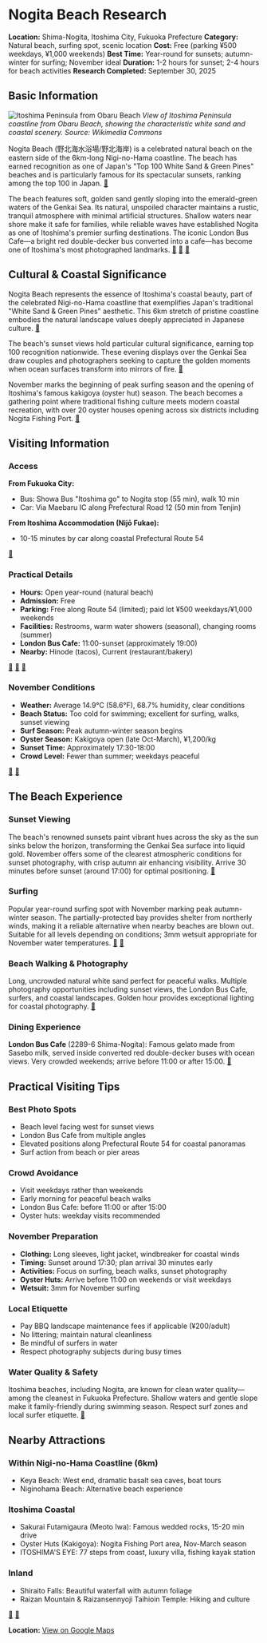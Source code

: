 # Nogita Beach Research

**Location:** Shima-Nogita, Itoshima City, Fukuoka Prefecture
**Category:** Natural beach, surfing spot, scenic location
**Cost:** Free (parking ¥500 weekdays, ¥1,000 weekends)
**Best Time:** Year-round for sunsets; autumn-winter for surfing; November ideal
**Duration:** 1-2 hours for sunset; 2-4 hours for beach activities
**Research Completed:** September 30, 2025

## Basic Information

![Itoshima Peninsula from Obaru Beach](https://upload.wikimedia.org/wikipedia/commons/thumb/a/a1/Itoshima_Peninsula_and_Genkaijima_Island_from_Obaru_Beach_1.jpg/1024px-Itoshima_Peninsula_and_Genkaijima_Island_from_Obaru_Beach_1.jpg)
*View of Itoshima Peninsula coastline from Obaru Beach, showing the characteristic white sand and coastal scenery. Source: Wikimedia Commons*

Nogita Beach (野北海水浴場/野北海岸) is a celebrated natural beach on the eastern side of the 6km-long Nigi-no-Hama coastline. The beach has earned recognition as one of Japan's "Top 100 White Sand & Green Pines" beaches and is particularly famous for its spectacular sunsets, ranking among the top 100 in Japan. [🔗](https://www.japan.travel/en/spot/778/)

The beach features soft, golden sand gently sloping into the emerald-green waters of the Genkai Sea. Its natural, unspoiled character maintains a rustic, tranquil atmosphere with minimal artificial structures. Shallow waters near shore make it safe for families, while reliable waves have established Nogita as one of Itoshima's premier surfing destinations. The iconic London Bus Cafe—a bright red double-decker bus converted into a cafe—has become one of Itoshima's most photographed landmarks. [🔗](https://kanko-itoshima.jp/spot/nogitakaigan/) [🔗](https://sandee.com/japan/kyushu/itoshima/nogita-beach-resort) [🔗](https://www.gltjp.com/en/directory/item/13403/)

## Cultural & Coastal Significance

Nogita Beach represents the essence of Itoshima's coastal beauty, part of the celebrated Nigi-no-Hama coastline that exemplifies Japan's traditional "White Sand & Green Pines" aesthetic. This 6km stretch of pristine coastline embodies the natural landscape values deeply appreciated in Japanese culture. [🔗](https://www.japan.travel/en/spot/778/)

The beach's sunset views hold particular cultural significance, earning top 100 recognition nationwide. These evening displays over the Genkai Sea draw couples and photographers seeking to capture the golden moments when ocean surfaces transform into mirrors of fire. [🔗](https://www.fukuoka-now.com/en/fukuoka-beach-guide/)

November marks the beginning of peak surfing season and the opening of Itoshima's famous kakigoya (oyster hut) season. The beach becomes a gathering point where traditional fishing culture meets modern coastal recreation, with over 20 oyster houses opening across six districts including Nogita Fishing Port. [🔗](https://www.fukuoka-now.com/en/itoshima-kakigoya-oyster-hut-guide/)

## Visiting Information

### Access
**From Fukuoka City:**
- Bus: Showa Bus "Itoshima go" to Nogita stop (55 min), walk 10 min
- Car: Via Maebaru IC along Prefectural Road 12 (50 min from Tenjin)

**From Itoshima Accommodation (Nijō Fukae):**
- 10-15 minutes by car along coastal Prefectural Route 54

[🔗](https://www.fukuoka-now.com/en/fukuoka-beach-guide/)

### Practical Details
- **Hours:** Open year-round (natural beach)
- **Admission:** Free
- **Parking:** Free along Route 54 (limited); paid lot ¥500 weekdays/¥1,000 weekends
- **Facilities:** Restrooms, warm water showers (seasonal), changing rooms (summer)
- **London Bus Cafe:** 11:00-sunset (approximately 19:00)
- **Nearby:** Hinode (tacos), Current (restaurant/bakery)

[🔗](https://kanko-itoshima.jp/spot/nogitakaigan/) [🔗](https://www.manpuku.co.jp/bbqnavi/野北海水浴場（糸島市）/) [🔗](https://www.japan.travel/en/spot/778/)

### November Conditions
- **Weather:** Average 14.9°C (58.6°F), 68.7% humidity, clear conditions
- **Beach Status:** Too cold for swimming; excellent for surfing, walks, sunset viewing
- **Surf Season:** Peak autumn-winter season begins
- **Oyster Season:** Kakigoya open (late Oct-March), ¥1,200/kg
- **Sunset Time:** Approximately 17:30-18:00
- **Crowd Level:** Fewer than summer; weekdays peaceful

[🔗](https://en.climate-data.org/asia/japan/fukuoka-prefecture/itoshima-764681/t/november-11/) [🔗](https://www.fukuoka-now.com/en/itoshima-kakigoya-oyster-hut-guide/)

## The Beach Experience

### Sunset Viewing
The beach's renowned sunsets paint vibrant hues across the sky as the sun sinks below the horizon, transforming the Genkai Sea surface into liquid gold. November offers some of the clearest atmospheric conditions for sunset photography, with crisp autumn air enhancing visibility. Arrive 30 minutes before sunset (around 17:00) for optimal positioning. [🔗](https://www.daneihome.jp/blog/entry-586037/)

### Surfing
Popular year-round surfing spot with November marking peak autumn-winter season. The partially-protected bay provides shelter from northerly winds, making it a reliable alternative when nearby beaches are blown out. Suitable for all levels depending on conditions; 3mm wetsuit appropriate for November water temperatures. [🔗](https://japan.surfride.net/en/kyushu2/westkyushu2/nogita) [🔗](https://www.fukuoka-now.com/en/surfing-guide/)

### Beach Walking & Photography
Long, uncrowded natural white sand perfect for peaceful walks. Multiple photography opportunities including sunset views, the London Bus Cafe, surfers, and coastal landscapes. Golden hour provides exceptional lighting for coastal photography. [🔗](https://www.daneihome.jp/blog/entry-586037/)

### Dining Experience
**London Bus Cafe** (2289-6 Shima-Nogita): Famous gelato made from Sasebo milk, served inside converted red double-decker buses with ocean views. Very crowded weekends; arrive before 11:00 or after 15:00. [🔗](https://www.gltjp.com/en/directory/item/13403/)

## Practical Visiting Tips

### Best Photo Spots
- Beach level facing west for sunset views
- London Bus Cafe from multiple angles
- Elevated positions along Prefectural Route 54 for coastal panoramas
- Surf action from beach or pier areas

### Crowd Avoidance
- Visit weekdays rather than weekends
- Early morning for peaceful beach walks
- London Bus Cafe: before 11:00 or after 15:00
- Oyster huts: weekday visits recommended

### November Preparation
- **Clothing:** Long sleeves, light jacket, windbreaker for coastal winds
- **Timing:** Sunset around 17:30; plan arrival 30 minutes early
- **Activities:** Focus on surfing, beach walks, sunset photography
- **Oyster Huts:** Arrive before 11:00 on weekends or visit weekdays
- **Wetsuit:** 3mm for November surfing

### Local Etiquette
- Pay BBQ landscape maintenance fees if applicable (¥200/adult)
- No littering; maintain natural cleanliness
- Be mindful of surfers in water
- Respect photography subjects during busy times

### Water Quality & Safety
Itoshima beaches, including Nogita, are known for clean water quality—among the cleanest in Fukuoka Prefecture. Shallow waters and gentle slope make it family-friendly during swimming season. Respect surf zones and local surfer etiquette. [🔗](https://xn--54q87zl1zrwk.com/umi-nogita01.html)

## Nearby Attractions

### Within Nigi-no-Hama Coastline (6km)
- Keya Beach: West end, dramatic basalt sea caves, boat tours
- Niginohama Beach: Alternative beach experience

### Itoshima Coastal
- Sakurai Futamigaura (Meoto Iwa): Famous wedded rocks, 15-20 min drive
- Oyster Huts (Kakigoya): Nogita Fishing Port area, Nov-March season
- ITOSHIMA'S EYE: 77 steps from coast, luxury villa, fishing kayak station

### Inland
- Shiraito Falls: Beautiful waterfall with autumn foliage
- Raizan Mountain & Raizansennyoji Taihioin Temple: Hiking and culture

[🔗](https://kanko-itoshima.jp/spot/nogitakaigan/) [🔗](https://www.japan.travel/en/spot/778/)

**Location:** [View on Google Maps](https://maps.google.com/?q=野北海岸,糸島市,福岡県)

